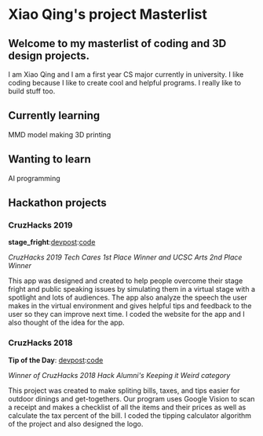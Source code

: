 # Xiao Qing's project Masterlist

## Welcome to my masterlist of coding and 3D design projects.
I am Xiao Qing and I am a first year CS major currently in university. I like coding because I like to create cool and helpful programs. I really like to build stuff too.

## Currently learning

MMD model making
3D printing

## Wanting to learn

AI programming

## Hackathon projects

### CruzHacks 2019

**stage_fright**:[devpost](https://devpost.com/software/stage_fright):[code](https://github.com/jnkrupp/stage-fright)

_CruzHacks 2019 Tech Cares 1st Place Winner and UCSC Arts 2nd Place Winner_

This app was designed and created to help people overcome their stage fright and public speaking issues by simulating them in a virtual stage with a spotlight and lots of audiences. The app also analyze the speech the user makes in the virtual environment and gives helpful tips and feedback to the user so they can improve next time. I coded the website for the app and I also thought of the idea for the app.


### CruzHacks 2018

**Tip of the Day**: [devpost](https://devpost.com/software/tip-of-the-day):[code](https://github.com/Xyuubao/Tip-Of-the-Day)

_Winner of CruzHacks 2018 Hack Alumni's Keeping it Weird category_

This project was created to make spliting bills, taxes, and tips easier for outdoor dinings and get-togethers. Our program uses Google Vision to scan a receipt and makes a checklist of all the items and their prices as well as calculate the tax percent of the bill. I coded the tipping calculator algorithm of the project and also designed the logo.

















